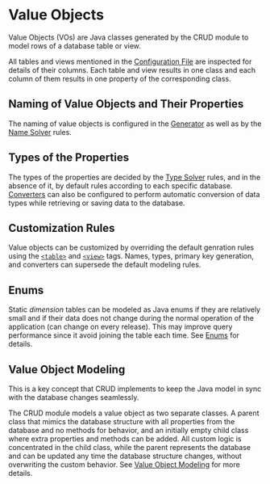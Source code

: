 # Value Objects

Value Objects (VOs) are Java classes generated by the CRUD module to model rows of a database table or view.

All tables and views mentioned in the [Configuration File](../config/configuration-file-structure.md) are inspected
for details of their columns. Each table and view results in one class and each column of them results in
one property of the corresponding class.


## Naming of Value Objects and Their Properties

The naming of value objects is configured in the [Generator](../config/tags/mybatis-spring.md) as well as by
the [Name Solver](../config/tags/name-solver.md) rules.


## Types of the Properties

The types of the properties are decided by the [Type Solver](../config/tags/type-solver.md) rules, and in the
absence of it, by default rules according to each specific database. [Converters](../config/tags/converter.md) 
can also be configured to perform automatic conversion of data types while retrieving or saving data to 
the database.


## Customization Rules

Value objects can be customized by overriding the default genration rules using the 
[`<table>`](../config/tags/table.md) and [`<view>`](../config/tags/view.md) tags. Names, types, primary key
generation, and converters can supersede the default modeling rules.


## Enums

Static *dimension* tables can be modeled as Java enums if they are relatively small and if their data does not
change during the normal operation of the application (can change on every release). This may improve query
performance since it avoid joining the table each time. See [Enums](../config/tags/enum.md) for details.


## Value Object Modeling

This is a key concept that CRUD implements to keep the Java model in sync with the database changes seamlessly.

The CRUD module models a value object as two separate classes. A parent class that mimics the database structure
with all properties from the database and no methods for behavior, and an initially empty child class where extra
properties and methods can be added. All custom logic is concentrated in the child class, while the parent represents
the database and can be updated any time the database structure changes, without overwriting the custom behavior.
See [Value Object Modeling](./value-object-modeling.md) for more details.


